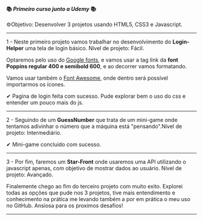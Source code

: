#### 📚 *Primeiro curso junto a Udemy* 📚



⚙Objetivo: Desenvolver 3 projetos usando HTML5, CSS3 e Javascript.

_______________________________________________________________________________________________________________________________________________________________________________________________________________________________________________________________________________________________________________________________________________________________________________________________________________________________________________



1 - Neste primeiro projeto vamos trabalhar no desenvolvimento do **Login-Helper** uma tela de login básico. Nível de projeto: Fácil.

Optaremos pelo uso do [Google fonts](https://fonts.google.com/), e vamos usar a tag link da **font Poppins regular 400 e semibold 600**, e ao decorrer vamos formatando.

Vamos usar também o [Font Awesome](https://fontawesome.com/), onde dentro será possível importarmos os ícones.



✔  Pagina de login feita com sucesso. Pude explorar bem o uso do css e entender um pouco mais do js.

_________________________________________________________________________________________________________________________________________________________________________________________________________________________________________________________________________________________________________________________________________________________________________________________________________________________________________________

2 - Seguindo de um **GuessNumber** que trata de um mini-game onde tentamos adivinhar o número que a máquina está "pensando".Nível de projeto: Intermediário.

✔ Mini-game concluido com sucesso.



_______________________________________________________________________________________________________________________________________________________________________________________________________________________________________________________________________________________________________________________________________________________________________________________________________________________________________________

3 - Por fim, faremos um **Star-Front** onde usaremos uma API utilizando o javascript apenas, com objetivo de mostrar dados ao usuário. Nível de projeto: Avançado.

Finalemente chego ao fim do terceiro projeto com muito exito. Explorei todas as opções que pude nos 3 projetos, tive mais entendimento e conhecimento na prática me levando também a por em prática o meu uso no GitHub. 
Ansiosa para os proximos desafios!

_______________________________________________________________________________________________________________________________________________________________________________________________________________________________________________________________________________________________________________________________________________________________________________________________________________________________________________



